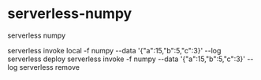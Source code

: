 # serverless-numpy
serverless numpy


serverless invoke local -f numpy --data '{"a":15,"b":5,"c":3}' --log
serverless deploy
serverless invoke -f numpy --data '{"a":15,"b":5,"c":3}' --log
serverless remove



